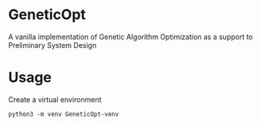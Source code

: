 # GeneticOpt
A vanilla implementation of Genetic Algorithm Optimization as a support to Preliminary System Design

# Usage
Create a virtual environment 
```
python3 -m venv GeneticOpt-venv
```
